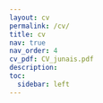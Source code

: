 ```yaml
---
layout: cv
permalink: /cv/
title: cv
nav: true
nav_order: 4
cv_pdf: CV_junais.pdf
description: 
toc:
  sidebar: left
---
```


